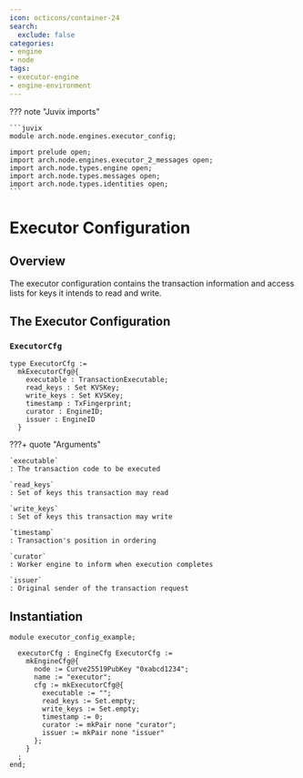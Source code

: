 ```yaml
---
icon: octicons/container-24
search:
  exclude: false
categories:
- engine
- node
tags:
- executor-engine
- engine-environment
---
```


??? note "Juvix imports"

    ```juvix
    module arch.node.engines.executor_config;

    import prelude open;
    import arch.node.engines.executor_2_messages open;
    import arch.node.types.engine open;
    import arch.node.types.messages open;
    import arch.node.types.identities open;
    ```

# Executor Configuration

## Overview

The executor configuration contains the transaction information and access lists for keys it intends to read and write.

## The Executor Configuration

### `ExecutorCfg`

<!-- --8<-- [start:ExecutorCfg] -->
```juvix
type ExecutorCfg :=
  mkExecutorCfg@{
    executable : TransactionExecutable;
    read_keys : Set KVSKey;
    write_keys : Set KVSKey;
    timestamp : TxFingerprint;
    curator : EngineID;
    issuer : EngineID
  }
```
<!-- --8<-- [end:ExecutorCfg] -->

???+ quote "Arguments"

    `executable`
    : The transaction code to be executed

    `read_keys`
    : Set of keys this transaction may read

    `write_keys`
    : Set of keys this transaction may write

    `timestamp`
    : Transaction's position in ordering

    `curator`
    : Worker engine to inform when execution completes

    `issuer`
    : Original sender of the transaction request

## Instantiation

<!-- --8<-- [start:executorCfg] -->
```juvix extract-module-statements
module executor_config_example;

  executorCfg : EngineCfg ExecutorCfg :=
    mkEngineCfg@{
      node := Curve25519PubKey "0xabcd1234";
      name := "executor";
      cfg := mkExecutorCfg@{
        executable := "";
        read_keys := Set.empty;
        write_keys := Set.empty;
        timestamp := 0;
        curator := mkPair none "curator";
        issuer := mkPair none "issuer"
      };
    }
  ;
end;
```
<!-- --8<-- [end:executorCfg] -->
